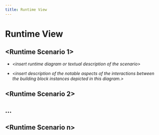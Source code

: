```yaml
---
title: Runtime View
---
```


# Runtime View

## &lt;Runtime Scenario 1&gt;

-   *&lt;insert runtime diagram or textual description of the
    scenario&gt;*

-   *&lt;insert description of the notable aspects of the interactions
    between the building block instances depicted in this diagram.&gt;*

## &lt;Runtime Scenario 2&gt;

## …

## &lt;Runtime Scenario n&gt;
